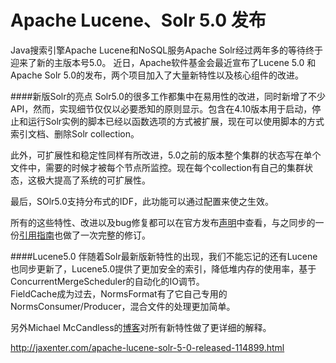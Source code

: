 Apache Lucene、Solr 5.0 发布
=======================
Java搜索引擎Apache Lucene和NoSQL服务Apache Solr经过两年多的等待终于迎来了新的主版本号5.0。  近日，Apache软件基金会最近宣布了Lucene 5.0 和 Apache Solr 5.0的发布，两个项目加入了大量新特性以及核心组件的改进。  

####新版Solr的亮点
Solr5.0的很多工作都集中在易用性的改进，同时新增了不少API，然而，实现细节仅仅以必要悉知的原则显示。包含在4.10版本用于启动，停止和运行Solr实例的脚本已经以函数选项的方式被扩展，现在可以使用脚本的方式索引文档、删除Solr collection。    

此外，可扩展性和稳定性同样有所改进，5.0之前的版本整个集群的状态写在单个文件中，需要的时候才被每个节点所监控。现在每个collection有自己的集群状态，这极大提高了系统的可扩展性。

最后，SOlr5.0支持分布式的IDF，此功能可以通过配置来使之生效。  

所有的这些特性、改进以及bug修复都可以在官方发布[声明](http://lucene.apache.org/solr/news.html)中查看，与之同步的一份[引用指南](https://www.apache.org/dyn/closer.cgi/lucene/solr/ref-guide/)也做了一次完整的修订。

####Lucene5.0
伴随着Solr最新版新特性的出现，我们不能忘记的还有Lucene也同步更新了，Lucene5.0提供了更加安全的索引，降低堆内存的使用率，基于ConcurrentMergeScheduler的自动化的IO调节。  
FieldCache成为过去，NormsFormat有了它自己专用的NormsConsumer/Producer，混合文件的处理更加简单。  

另外Michael McCandless的[博客](http://blog.mikemccandless.com/2014/11/apache-lucene-500-is-coming.html)对所有新特性做了更详细的解释。

http://jaxenter.com/apache-lucene-solr-5-0-released-114899.html